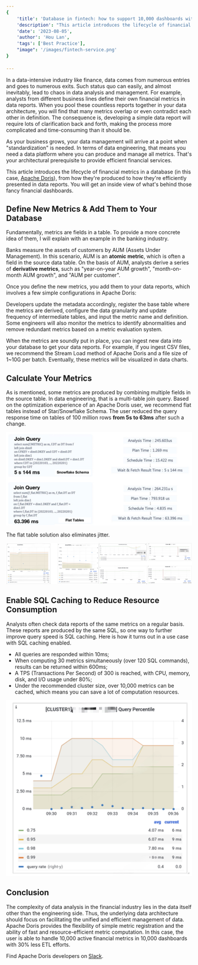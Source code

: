 ```yaml
---
{
    'title': 'Database in fintech: how to support 10,000 dashboards without causing a mess',
    'description': "This article introduces the lifecycle of financial metrics in a database, from how they're produced to how they're efficiently presented in data reports.",
    'date': '2023-08-05',
    'author': 'Hou Lan',
    'tags': ['Best Practice'],
    "image": '/images/fintech-service.png'
}

---
```


<!-- 
Licensed to the Apache Software Foundation (ASF) under one
or more contributor license agreements.  See the NOTICE file
distributed with this work for additional information
regarding copyright ownership.  The ASF licenses this file
to you under the Apache License, Version 2.0 (the
"License"); you may not use this file except in compliance
with the License.  You may obtain a copy of the License at

  http://www.apache.org/licenses/LICENSE-2.0

Unless required by applicable law or agreed to in writing,
software distributed under the License is distributed on an
"AS IS" BASIS, WITHOUT WARRANTIES OR CONDITIONS OF ANY
KIND, either express or implied.  See the License for the
specific language governing permissions and limitations
under the License.
-->

In a data-intensive industry like finance, data comes from numerous entries and goes to numerous exits. Such status quo can easily, and almost inevitably, lead to chaos in data analysis and management. For example, analysts from different business lines define their own financial metrics in data reports. When you pool these countless reports together in your data architecture, you will find that many metrics overlap or even contradict each other in definition. The consequence is, developing a simple data report will require lots of clarification back and forth, making the process more complicated and time-consuming than it should be.

As your business grows, your data management will arrive at a point when "standardization" is needed. In terms of data engineering, that means you need a data platform where you can produce and manage all metrics. That's your architectural prerequisite to provide efficient financial services. 

This article introduces the lifecycle of financial metrics in a database (in this case, [Apache Doris](https://doris.apache.org/)), from how they're produced to how they're efficiently presented in data reports. You will get an inside view of what's behind those fancy financial dashboards. 

## Define New Metrics & Add Them to Your Database

Fundamentally, metrics are fields in a table. To provide a more concrete idea of them, I will explain with an example in the banking industry. 

Banks measure the assets of customers by AUM (Assets Under Management). In this scenario, AUM is an **atomic metric**, which is often a field in the source data table. On the basis of AUM, analysts derive a series of **derivative metrics**, such as "year-on-year AUM growth", "month-on-month AUM growth", and "AUM per customer".

Once you define the new metrics, you add them to your data reports, which involves a few simple configurations in Apache Doris:

Developers update the metadata accordingly, register the base table where the metrics are derived, configure the data granularity and update frequency of intermediate tables, and input the metric name and definition. Some engineers will also monitor the metrics to identify abnormalities and remove redundant metrics based on a metric evaluation system.

When the metrics are soundly put in place, you can ingest new data into your database to get your data reports. For example, if you ingest CSV files, we recommend the Stream Load method of Apache Doris and a file size of 1~10G per batch. Eventually, these metrics will be visualized in data charts. 

## Calculate Your Metrics

As is mentioned, some metrics are produced by combining multiple fields in the source table. In data engineering, that is a multi-table join query. Based on the optimization experience of an Apache Doris user, we recommend flat tables instead of Star/Snowflake Schema. The user reduced the query response time on tables of 100 million rows **from 5s to 63ms** after such a change.

![join-queries](/images/Pingan_1.png)

The flat table solution also eliminates jitter.

![reduced-jitter](/images/Pingan_2.png)

## Enable SQL Caching to Reduce Resource Consumption

Analysts often check data reports of the same metrics on a regular basis. These reports are produced by the same SQL, so one way to further improve query speed is SQL caching. Here is how it turns out in a use case with SQL caching enabled.

- All queries are responded within 10ms;
- When computing 30 metrics simultaneously (over 120 SQL commands), results can be returned within 600ms;
- A TPS (Transactions Per Second) of 300 is reached, with CPU, memory, disk, and I/O usage under 80%;
- Under the recommended cluster size, over 10,000 metrics can be cached, which means you can save a lot of computation resources.

![reduced-computation-resources](/images/Pingan_3.png)

## Conclusion

The complexity of data analysis in the financial industry lies in the data itself other than the engineering side. Thus, the underlying data architecture should focus on facilitating the unified and efficient management of data. Apache Doris provides the flexibility of simple metric registration and the ability of fast and resource-efficient metric computation. In this case, the user is able to handle 10,000 active financial metrics in 10,000 dashboards with 30% less ETL efforts.

Find Apache Doris developers on [Slack](https://join.slack.com/t/apachedoriscommunity/shared_invite/zt-2kl08hzc0-SPJe4VWmL_qzrFd2u2XYQA).





